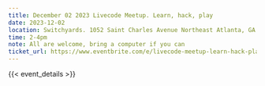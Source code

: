 ```yaml
---
title: December 02 2023 Livecode Meetup. Learn, hack, play
date: 2023-12-02
location: Switchyards. 1052 Saint Charles Avenue Northeast Atlanta, GA 30306
time: 2-4pm
note: All are welcome, bring a computer if you can
ticket_url: https://www.eventbrite.com/e/livecode-meetup-learn-hack-play-tickets-762990484077?aff=oddtdtcreator
---
```


{{< event_details >}}
